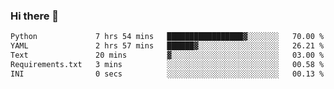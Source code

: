 ### Hi there 👋

<!--START_SECTION:waka-->

```txt
Python             7 hrs 54 mins   █████████████████▓░░░░░░░   70.00 %
YAML               2 hrs 57 mins   ██████▓░░░░░░░░░░░░░░░░░░   26.21 %
Text               20 mins         ▓░░░░░░░░░░░░░░░░░░░░░░░░   03.00 %
Requirements.txt   3 mins          ░░░░░░░░░░░░░░░░░░░░░░░░░   00.58 %
INI                0 secs          ░░░░░░░░░░░░░░░░░░░░░░░░░   00.13 %
```

<!--END_SECTION:waka-->

<!--
**Jonas-VanHaeken/Jonas-VanHaeken** is a ✨ _special_ ✨ repository because its `README.md` (this file) appears on your GitHub profile.

Here are some ideas to get you started:

- 🔭 I’m currently working on ...
- 🌱 I’m currently learning ...
- 👯 I’m looking to collaborate on ...
- 🤔 I’m looking for help with ...
- 💬 Ask me about ...
- 📫 How to reach me: ...
- 😄 Pronouns: ...
- ⚡ Fun fact: ...
-->
